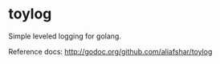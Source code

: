 toylog
======

Simple leveled logging for golang.

Reference docs: http://godoc.org/github.com/aliafshar/toylog
